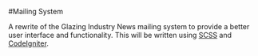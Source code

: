 #Mailing System

A rewrite of the Glazing Industry News mailing system to provide a better user interface and functionality. This will be written using [SCSS][1] and [CodeIgniter][2].

  [1]: http://sass-lang.com/
  [2]: http://ellislab.com/codeigniter